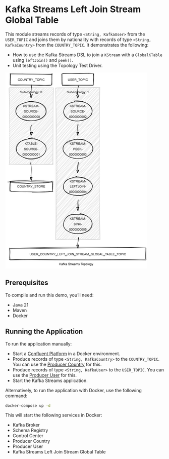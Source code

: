 # Kafka Streams Left Join Stream Global Table

This module streams records of type `<String, KafkaUser>` from the `USER_TOPIC` and joins them by nationality with records of type `<String, KafkaCountry>` from the `COUNTRY_TOPIC`.
It demonstrates the following:

- How to use the Kafka Streams DSL to join a `KStream` with a `GlobalKTable` using `leftJoin()` and `peek()`.
- Unit testing using the Topology Test Driver.

![topology.png](topology.png)

## Prerequisites

To compile and run this demo, you’ll need:

- Java 21
- Maven
- Docker

## Running the Application

To run the application manually:

- Start a [Confluent Platform](https://docs.confluent.io/platform/current/quickstart/ce-docker-quickstart.html#step-1-download-and-start-cp) in a Docker environment.
- Produce records of type `<String, KafkaCountry>` to the `COUNTRY_TOPIC`. You can use the [Producer Country](../specific-producers/kafka-streams-producer-country) for this.
- Produce records of type `<String, KafkaUser>` to the `USER_TOPIC`. You can use the [Producer User](../specific-producers/kafka-streams-producer-user) for this.
- Start the Kafka Streams application.

Alternatively, to run the application with Docker, use the following command:

```bash
docker-compose up -d
```

This will start the following services in Docker:

- Kafka Broker
- Schema Registry
- Control Center
- Producer Country
- Producer User
- Kafka Streams Left Join Stream Global Table
